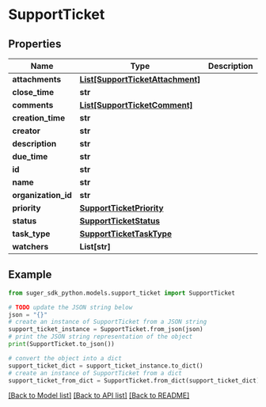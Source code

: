 # SupportTicket


## Properties

Name | Type | Description | Notes
------------ | ------------- | ------------- | -------------
**attachments** | [**List[SupportTicketAttachment]**](SupportTicketAttachment.md) |  | [optional] 
**close_time** | **str** |  | [optional] 
**comments** | [**List[SupportTicketComment]**](SupportTicketComment.md) |  | [optional] 
**creation_time** | **str** |  | [optional] 
**creator** | **str** |  | [optional] 
**description** | **str** |  | [optional] 
**due_time** | **str** |  | [optional] 
**id** | **str** |  | [optional] 
**name** | **str** |  | [optional] 
**organization_id** | **str** |  | [optional] 
**priority** | [**SupportTicketPriority**](SupportTicketPriority.md) |  | [optional] 
**status** | [**SupportTicketStatus**](SupportTicketStatus.md) |  | [optional] 
**task_type** | [**SupportTicketTaskType**](SupportTicketTaskType.md) |  | [optional] 
**watchers** | **List[str]** |  | [optional] 

## Example

```python
from suger_sdk_python.models.support_ticket import SupportTicket

# TODO update the JSON string below
json = "{}"
# create an instance of SupportTicket from a JSON string
support_ticket_instance = SupportTicket.from_json(json)
# print the JSON string representation of the object
print(SupportTicket.to_json())

# convert the object into a dict
support_ticket_dict = support_ticket_instance.to_dict()
# create an instance of SupportTicket from a dict
support_ticket_from_dict = SupportTicket.from_dict(support_ticket_dict)
```
[[Back to Model list]](../README.md#documentation-for-models) [[Back to API list]](../README.md#documentation-for-api-endpoints) [[Back to README]](../README.md)


